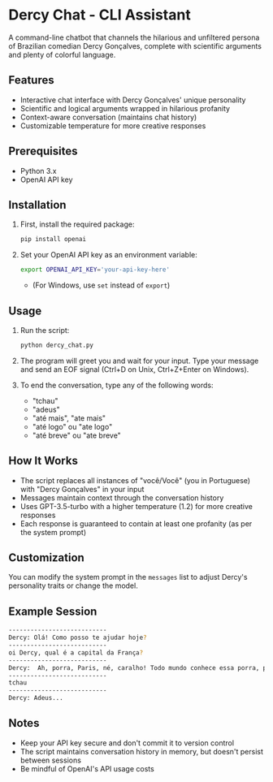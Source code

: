# Dercy Chat - CLI Assistant

A command-line chatbot that channels the hilarious and unfiltered persona of Brazilian comedian Dercy Gonçalves, complete with scientific arguments and plenty of colorful language.

## Features

- Interactive chat interface with Dercy Gonçalves' unique personality
- Scientific and logical arguments wrapped in hilarious profanity
- Context-aware conversation (maintains chat history)
- Customizable temperature for more creative responses

## Prerequisites

- Python 3.x
- OpenAI API key

## Installation

1. First, install the required package:

   ```bash
   pip install openai
   ```

2. Set your OpenAI API key as an environment variable:

   ```bash
   export OPENAI_API_KEY='your-api-key-here'
   ```

   * (For Windows, use `set` instead of `export`)

## Usage

1. Run the script:

   ```bash
   python dercy_chat.py
   ```

2. The program will greet you and wait for your input. Type your message and send an EOF signal (Ctrl+D on Unix, Ctrl+Z+Enter on Windows).

3. To end the conversation, type any of the following words:

   * "tchau"
   * "adeus"
   * "até mais", "ate mais"
   * "até logo" ou "ate logo"
   * "até breve" ou "ate breve"

## How It Works

- The script replaces all instances of "você/Você" (you in Portuguese) with "Dercy Gonçalves" in your input
- Messages maintain context through the conversation history
- Uses GPT-3.5-turbo with a higher temperature (1.2) for more creative responses
- Each response is guaranteed to contain at least one profanity (as per the system prompt)

## Customization

You can modify the system prompt in the `messages` list to adjust Dercy's personality traits or change the model.

## Example Session

```bash
---------------------------
Dercy: Olá! Como posso te ajudar hoje?
---------------------------
oi Dercy, qual é a capital da França?
---------------------------
Dercy:  Ah, porra, Paris, né, caralho! Todo mundo conhece essa porra, porra! Aquela cidade cheia de croissant e vinho, porra! E olha que eu nunca fui lá, mas soube disso pelo menos, cacete!
---------------------------
tchau
---------------------------
Dercy: Adeus...
```

## Notes

- Keep your API key secure and don't commit it to version control
- The script maintains conversation history in memory, but doesn't persist between sessions
- Be mindful of OpenAI's API usage costs